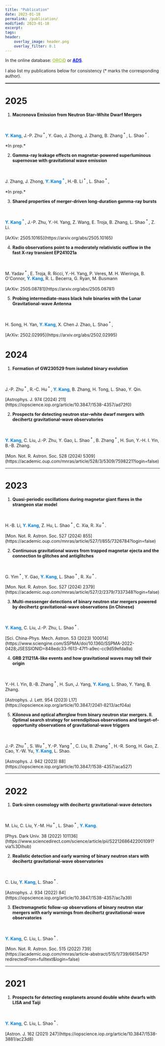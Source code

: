 ```yaml
---
title: "Publication"
date: 2023-01-18
permalink: /publication/
modified: 2023-01-18
excerpt:
tags:
header:
    overlay_image: header.png
    overlay_filter: 0.1 
---
```


<p>
In the online database:
<span class="archive__item-title">
<a href="https://orcid.org/0000-0001-7402-4927" style="color: #ADCC54;"><b>ORCiD</b></a> or <a href="https://ui.adsabs.harvard.edu/user/libraries/N78rK6DJTtWlkbq7paOPLA" style="color: #0A15FF;"><b>ADS</b></a>.
</span>
<br>
<br>
I also list my publications below for consistency (* marks the corresponding author).
</p>
<hr style="border:1px solid gray">

# 2025

1. **Macronova Emission from Neutron Star–White Dwarf Mergers** 
  <br>
  <br>
  <a style="color: #007DD9;"><b>Y. Kang</b></a>,
  J.-P. Zhu<sup> * </sup>, 
  Y. Gao,
  J. Zhong,
  J. Zhang,
  B. Zhang<sup> * </sup>,
  L. Shao<sup> * </sup>.
  <br>
  <br>
  *In prep.*

2. **Gamma-ray leakage effects on magnetar-powered superluminous supernovae with gravitational wave emission** 
  <br>
  <br>
  J. Zhang,
  J. Zhong,
  <a style="color: #007DD9;"><b>Y. Kang<sup> * </sup></b></a>,
  H.-B. Li<sup> * </sup>,
  L. Shao<sup> * </sup>,
  <br>
  <br>
  *In prep.*

3. **Shared properties of merger-driven long-duration gamma-ray bursts** 
  <br>
  <br>
  <a style="color: #007DD9;"><b>Y. Kang<sup> * </sup></b></a>,
  J.-P. Zhu, 
  Y.-H. Yang,
  Z. Wang,
  E. Troja,
  B. Zhang,
  L. Shao<sup> * </sup>,
  Z. Li.
  <br>
  <br>
  [ArXiv: 2505.10165](https://arxiv.org/abs/2505.10165)

4. **Radio observations point to a moderately relativistic outflow in the fast X-ray transient EP241021a** 
  <br>
  <br>
  M. Yadav<sup> * </sup>,
  E. Troja,
  R. Ricci,
  Y.-H. Yang,
  P. Veres,
  M. H. Wieringa,
  B. O'Connor, 
  <a style="color: #007DD9;"><b>Y. Kang</b></a>,
  R. L. Becerra,
  G. Ryan,
  M. Busmann
  <br>
  <br>
  [ArXiv: 2505.08781](https://arxiv.org/abs/2505.08781)

5. **Probing intermediate-mass black hole binaries with the Lunar Gravitational-wave Antenna** 
  <br>
  <br>
  H. Song,
  H. Yan,
  <a style="color: #007DD9;"><b>Y. Kang</b></a>,
  X. Chen 
  J. Zhao,
  L. Shao<sup> * </sup>,
  <br>
  <br>
  [ArXiv: 2502.02995](https://arxiv.org/abs/2502.02995)

# 2024

1. **Formation of GW230529 from isolated binary evolution** 
  <br>
  <br>
  J.-P. Zhu<sup> * </sup>,
  R.-C. Hu<sup> * </sup>,
  <a style="color: #007DD9;"><b>Y. Kang</b></a>,
  B. Zhang,
  H. Tong,
  L. Shao,
  Y. Qin.
  <br>
  <br>
  [Astrophys. J. 974 (2024) 211](https://iopscience.iop.org/article/10.3847/1538-4357/ad72f0)

2. **Prospects for detecting neutron star–white dwarf mergers with decihertz gravitational-wave observatories** 
  <br>
  <br>
  <a style="color: #007DD9;"><b>Y. Kang</b></a>,
  C. Liu, 
  J.-P. Zhu, 
  Y. Gao,
  L. Shao<sup> * </sup>,
  B. Zhang<sup> * </sup>,
  H. Sun,
  Y.-H. I. Yin,
  B.-B. Zhang.
  <br>
  <br>
  [Mon. Not. R. Astron. Soc. 528 (2024) 5309](https://academic.oup.com/mnras/article/528/3/5309/7598221?login=false)

---

# 2023
   
1. **Quasi-periodic oscillations during magnetar giant flares in the strangeon star model** 
  <br>
  <br>
   H.-B. Li, 
  <a style="color: #007DD9;"><b>Y. Kang</b></a>,
   Z. Hu,
   L. Shao<sup> * </sup>,
   C. Xia,
   R. Xu<sup> * </sup>.
  <br>
  <br>
  [Mon. Not. R. Astron. Soc. 527 (2024) 855](https://academic.oup.com/mnras/article/527/1/855/7326784?login=false)
   
2. **Continuous gravitational waves from trapped magnetar ejecta and the connection to glitches and antiglitches** 
  <br>
  <br>
  G. Yim<sup> * </sup>,
  Y. Gao,
  <a style="color: #007DD9;"><b>Y. Kang</b></a>, 
  L. Shao<sup> * </sup>,
  R. Xu<sup> * </sup>.
  <br>
  <br>
  [Mon. Not. R. Astron. Soc. 527 (2024) 2379](https://academic.oup.com/mnras/article/527/2/2379/7337348?login=false)
  

3. **Multi-messenger detections of binary neutron star mergers powered by decihertz gravitational-wave observations (in Chinese)** 
  <br>
  <br>
  <a style="color: #007DD9;"><b>Y. Kang</b></a>,
  C. Liu, 
  J.-P. Zhu, 
  L. Shao<sup> * </sup>.
  <br>
  <br>
  [Sci. China-Phys. Mech. Astron. 53 (2023) 100014](https://www.sciengine.com/SSPMA/doi/10.1360/SSPMA-2022-0428;JSESSIONID=848edc33-f613-47f1-a9ec-cc9d59efda9a)

4. **GRB 211211A-like events and how gravitational waves may tell their origin** 
  <br>
  <br>
  Y.-H. I. Yin,
  B.-B. Zhang<sup> * </sup>,
  H. Sun,
  J. Yang,
  <a style="color: #007DD9;"><b>Y. Kang</b></a>,
  L. Shao,
  Y. Yang,
  B. Zhang.
  <br>
  <br>
  [Astrophys. J. Lett. 954 (2023) L17](https://iopscience.iop.org/article/10.3847/2041-8213/acf04a)
  
5. **Kilonova and optical afterglow from binary neutron star mergers. II. Optimal search strategy for serendipitous observations and target-of-opportunity observations of gravitational-wave triggers** 
  <br>
  <br>
  J.-P. Zhu<sup> * </sup>, 
  S. Wu<sup> * </sup>, 
  Y.-P. Yang<sup> * </sup>, 
  C. Liu, 
  B. Zhang<sup> * </sup>, 
  H.-R. Song, 
  H. Gao, 
  Z. Cao, 
  Y.-W. Yu, 
  <a style="color: #007DD9;"><b>Y. Kang</b></a>, 
  L. Shao.
  <br>
  <br>
  [Astrophys. J. 942 (2023) 88](https://iopscience.iop.org/article/10.3847/1538-4357/aca527)

---

# 2022

1.  **Dark-siren cosmology with decihertz gravitational-wave detectors** 
  <br>
  <br>
  M. Liu, 
  C. Liu, 
  Y.-M. Hu<sup> * </sup>, 
  L. Shao<sup> * </sup>, 
  <a style="color: #007DD9;"><b>Y. Kang</b></a>.
  <br>
  <br>
  [Phys. Dark Univ. 38 (2022) 101136](https://www.sciencedirect.com/science/article/pii/S2212686422001091?via%3Dihub)

2. **Realistic detection and early warning of binary neutron stars with decihertz gravitational-wave observatories** 
  <br>
  <br>
  C. Liu,
  <a style="color: #007DD9;"><b>Y. Kang</b></a>,
  L. Shao<sup> * </sup>.
  <br>
  <br>
  [Astrophys. J. 934 (2022) 84](https://iopscience.iop.org/article/10.3847/1538-4357/ac7a39)

3. **Electromagnetic follow-up observations of binary neutron star mergers with early warnings from decihertz gravitational-wave observatories** 
  <br>
  <br>
  <a style="color: #007DD9;"><b>Y. Kang</b></a>,
  C. Liu, 
  L. Shao<sup> * </sup>.
  <br>
  <br>
  [Mon. Not. R. Astron. Soc. 515 (2022) 739](https://academic.oup.com/mnras/article-abstract/515/1/739/6615475?redirectedFrom=fulltext&login=false)

---

# 2021

1. **Prospects for detecting exoplanets around double white dwarfs with LISA and Taiji** 
  <br>
  <br>
  <a style="color: #007DD9;"><b>Y. Kang</b></a>,
  C. Liu, 
  L. Shao<sup> * </sup>.
  <br>
  <br>
  [Astron. J. 162 (2021) 247](https://iopscience.iop.org/article/10.3847/1538-3881/ac23d8)
  

